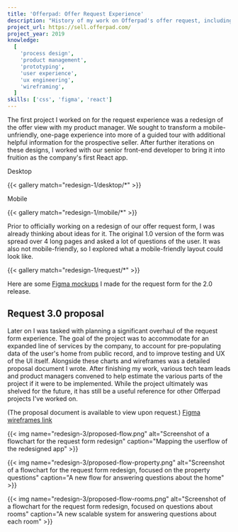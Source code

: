 ```yaml
---
title: 'Offerpad: Offer Request Experience'
description: "History of my work on Offerpad's offer request, including a substantial proposal for a completely new approach for the request form itself."
project_url: https://sell.offerpad.com/
project_year: 2019
knowledge:
  [
    'process design',
    'product management',
    'prototyping',
    'user experience',
    'ux engineering',
    'wireframing',
  ]
skills: ['css', 'figma', 'react']
---
```


The first project I worked on for the request experience was a redesign of the offer view with my product manager. We sought to transform a mobile-unfriendly, one-page experience into more of a guided tour with additional helpful information for the prospective seller. After further iterations on these designs, I worked with our senior front-end developer to bring it into fruition as the company's first React app.

Desktop

{{< gallery match="redesign-1/desktop/*" >}}

Mobile

{{< gallery match="redesign-1/mobile/*" >}}

Prior to officially working on a redesign of our offer request form, I was already thinking about ideas for it. The original 1.0 version of the form was spread over 4 long pages and asked a lot of questions of the user. It was also not mobile-friendly, so I explored what a mobile-friendly layout could look like.

{{< gallery match="redesign-1/request/*" >}}

Here are some [Figma mockups](https://www.figma.com/file/myKOsbnzIRtzw4mCd9LTdN/Request-Form-Exploration-2?node-id=24%253A0) I made for the request form for the 2.0 release.

## Request 3.0 proposal

Later on I was tasked with planning a significant overhaul of the request form experience. The goal of the project was to accommodate for an expanded line of services by the company, to account for pre-populating data of the user's home from public record, and to improve testing and UX of the UI itself. Alongside these charts and wireframes was a detailed proposal document I wrote. After finishing my work, various tech team leads and product managers convened to help estimate the various parts of the project if it were to be implemented. While the project ultimately was shelved for the future, it has still be a useful reference for other Offerpad projects I've worked on.

(The proposal document is available to view upon request.) [Figma wireframes link](https://www.figma.com/file/dZ5Tm3NWAf8K36dDksZBNb/new-request-form?node-id=189%253A0)

{{< img name="redesign-3/proposed-flow.png" alt="Screenshot of a flowchart for the request form redesign" caption="Mapping the userflow of the redesigned app" >}}

{{< img name="redesign-3/proposed-flow-property.png" alt="Screenshot of a flowchart for the request form redesign, focused on the property questions" caption="A new flow for answering questions about the home" >}}

{{< img name="redesign-3/proposed-flow-rooms.png" alt="Screenshot of a flowchart for the request form redesign, focused on questions about rooms" caption="A new scalable system for answering questions about each room" >}}
